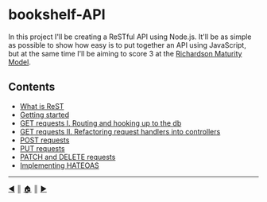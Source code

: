 # bookshelf-API
In this project I'll be creating a ReSTful API using Node.js. It'll be as simple as possible to show how easy is to put together an API using JavaScript, but at the same time I'll be aiming to score 3 at the [Richardson Maturity Model][1].

## Contents

* [What is ReST][c1]
* [Getting started][c2]
* [GET requests I. Routing and hooking up to the db][c3]
* [GET requests II. Refactoring request handlers into controllers][c4]
* [POST requests][c5]
* [PUT requests][c6]
* [PATCH and DELETE requests][c7]
* [Implementing HATEOAS][c8]


---
[:arrow_backward:][back] ║ [:house:][home] ║ [:arrow_forward:][next]

<!-- navigation -->
[home]: #
[back]: #
[next]: README/intro_rest.md


<!-- links -->
[1]: http://martinfowler.com/articles/richardsonMaturityModel.html

<!-- contents -->
[c1]: README/intro_rest.md
[c2]: README/getting_started.md
[c3]: README/get_requests.md
[c4]: README/get_requests_2.md
[c5]: README/post_requests.md
[c6]: README/put_requests.md
[c7]: README/patch_and_delete_requests.md
[c8]: README/hateoas.md
